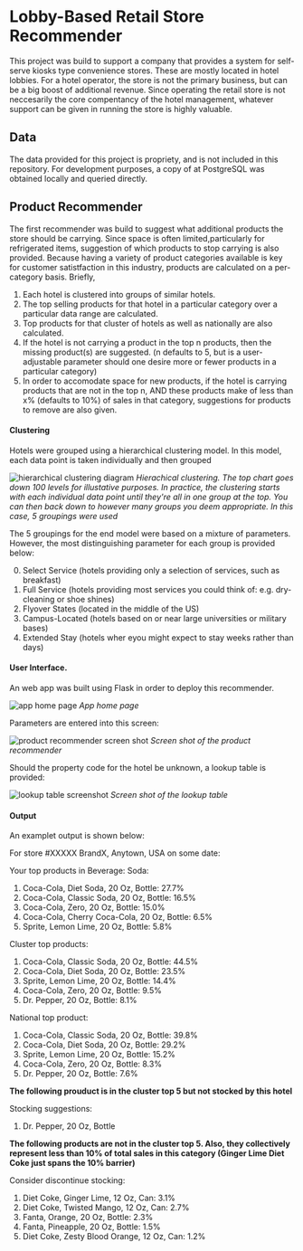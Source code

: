 # Lobby-Based Retail Store Recommender

This project was build to support a company that provides a system for self-serve kiosks type convenience stores. These are mostly located in hotel lobbies. For a hotel operator, the store is not the primary business, but can be a big boost of additional revenue. Since operating the retail store is not neccesarily the core compentancy of the hotel management, whatever support can be given in running the store is highly valuable. 

## Data

The data provided for this project is propriety, and is not included in this repository. For development purposes, a copy of at PostgreSQL was obtained locally and queried directly.

## Product Recommender

The first recommender was build to suggest what additional products the store should be carrying. Since space is often limited,particularly for refrigerated items, suggestion of which products to stop carrying is also provided. Because having a variety of product categories available is key for customer satistfaction in this industry, products are calculated on a per-category basis. Briefly,

1. Each hotel is clustered into groups of similar hotels.
2. The top selling products for that hotel in a particular category over a particular data range are calculated.
3. Top products for that cluster of hotels as well as nationally are also calculated.
4. If the hotel is not carrying a product in the top n products, then the missing product(s) are suggested. (n defaults to 5, but is a user-adjustable parameter should one desire more or fewer products in a particular category)
5. In order to accomodate space for new products, if the hotel is carrying products that are not in the top n, AND these products make of less than x% (defaults to 10%) of sales in that category, suggestions for products to remove are also given.

#### Clustering

Hotels were grouped using a hierarchical clustering model. In this model, each data point is taken individually and then grouped

![hierarchical clustering diagram]()
*Hierachical clustering. The top chart goes down 100 levels for illustative purposes. In practice, the clustering starts with each individual data point until they're all in one group at the top. You can then back down to however many groups you deem appropriate. In this case, 5 groupings were used*

The 5 groupings for the end model were based on a mixture of parameters. However, the most distinguishing parameter for each group is provided below:

0. Select Service (hotels providing only a selection of services, such as breakfast)
1. Full Service (hotels providing most services you could think of: e.g. dry-cleaning or shoe shines)
2. Flyover States (located in the middle of the US)
3. Campus-Located (hotels based on or near large universities or military bases)
4. Extended Stay (hotels wher eyou might expect to stay weeks rather than days)


#### User Interface.

An web app was built using Flask in order to deploy this recommender.

![app home page]()
*App home page*


Parameters are entered into this screen:

![product recommender screen shot]()
*Screen shot of the product recommender*


Should the property code for the hotel be unknown, a lookup table is provided:

![lookup table screenshot]()
*Screen shot of the lookup table*

#### Output

An examplet output is shown below:

For store #XXXXX BrandX, Anytown, USA on some date:

Your top products in Beverage: Soda:
1. Coca-Cola, Diet Soda, 20 Oz, Bottle: 27.7%
2. Coca-Cola, Classic Soda, 20 Oz, Bottle: 16.5%
3. Coca-Cola, Zero, 20 Oz, Bottle: 15.0%
4. Coca-Cola, Cherry Coca-Cola, 20 Oz, Bottle: 6.5%
5. Sprite, Lemon Lime, 20 Oz, Bottle: 5.8%

Cluster top products:
1. Coca-Cola, Classic Soda, 20 Oz, Bottle: 44.5%
2. Coca-Cola, Diet Soda, 20 Oz, Bottle: 23.5%
3. Sprite, Lemon Lime, 20 Oz, Bottle: 14.4%
4. Coca-Cola, Zero, 20 Oz, Bottle: 9.5%
5. Dr. Pepper, 20 Oz, Bottle: 8.1%

National top product:
1. Coca-Cola, Classic Soda, 20 Oz, Bottle: 39.8%
2. Coca-Cola, Diet Soda, 20 Oz, Bottle: 29.2%
3. Sprite, Lemon Lime, 20 Oz, Bottle: 15.2%
4. Coca-Cola, Zero, 20 Oz, Bottle: 8.3%
5. Dr. Pepper, 20 Oz, Bottle: 7.6%

**The following prouduct is in the cluster top 5 but not stocked by this hotel**

Stocking suggestions:
1. Dr. Pepper, 20 Oz, Bottle

**The following products are not in the cluster top 5. Also, they collectively represent less than 10% of total sales in this category (Ginger Lime Diet Coke just spans the 10% barrier)**

Consider discontinue stocking:
1. Diet Coke, Ginger Lime, 12 Oz, Can: 3.1%
2. Diet Coke, Twisted Mango, 12 Oz, Can: 2.7%
3. Fanta, Orange, 20 Oz, Bottle: 2.3%
4. Fanta, Pineapple, 20 Oz, Bottle: 1.5%
5. Diet Coke, Zesty Blood Orange, 12 Oz, Can: 1.2%






